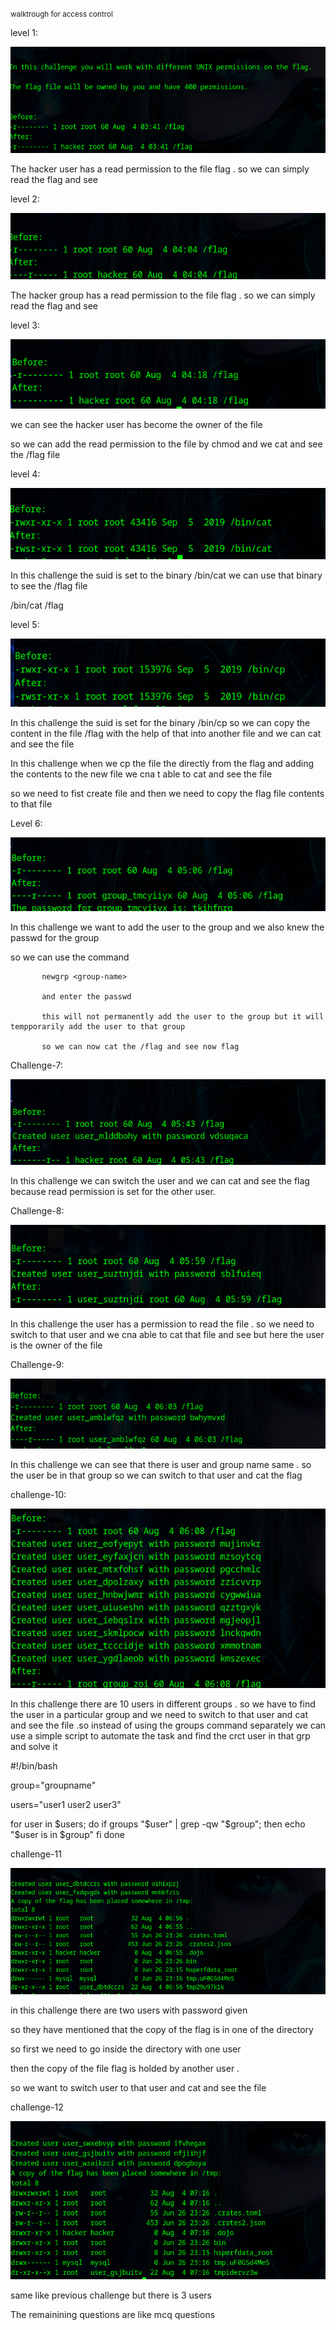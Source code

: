 <small>walktrough for access control</small>



level 1:

![alt text](./image.png)

The hacker user has a read permission to the file flag . so we can simply read the flag and see 

level 2:

![alt text](image-1.png)

The hacker group has a read permission to the file flag . so we can simply read the flag and see

level 3:

![alt text](image-2.png)

we can see the hacker user has become the owner of the file 

so we can add the read permission to the file by chmod and we cat and see the /flag file

level 4:

![alt text](image-3.png)

In this challenge the suid is set to the binary /bin/cat we can use that binary to see the /flag file

/bin/cat /flag

level 5:

![alt text](image-4.png)

In this challenge the suid is set for the binary /bin/cp so we can copy the content in the file /flag  with the help of that into another file and we can cat and see the file 

In this challenge when we cp the file the directly from the flag  and adding the contents to the new file we cna t able to cat and see the file 

so we need to fist create file and then we need to copy the flag file contents to that file

Level 6:

![alt text](image-5.png)

In this challenge we want to add the user to the group and we also knew the passwd for the group 

so we can use the command

           newgrp <group-name>
           
           and enter the passwd

           this will not permanently add the user to the group but it will tempporarily add the user to that group

           so we can now cat the /flag and see now flag


Challenge-7:

![alt text](image-6.png)

In this challenge we can switch the user and we can cat and see the flag because read permission is set for the other user.

Challenge-8:

![alt text](image-7.png)

In this challenge the user has a permission to read the file . so we need to switch to that user and we cna able to cat that file and see but here the user is the owner of the file

Challenge-9:

![alt text](image-9.png)

In this challenge we can see that there is user and group name same . so the user be in that group so we can switch to that user and cat the flag

challenge-10:

![alt text](image-10.png)

In this challenge there are 10 users in different groups . so we have to find the user in a particular group and we need to switch to that user and cat and see the file  .so instead of using the groups command separately we can use a simple script to automate the task and find the crct user in that grp and solve it

#!/bin/bash

group="groupname"                   

users="user1 user2 user3"

for user in $users; do
    if groups "$user" | grep -qw "$group"; then
        echo "$user is in $group"
    fi
done

challenge-11

![alt text](image-11.png)

in this challenge there are two users with password given

so they have mentioned that the copy of the flag is in one of the directory 

so first we need to go inside the directory with one user

then the copy of the file flag is holded by another user .

so we want to switch user to that user and cat and see the file

challenge-12

![alt text](image-12.png)

same like previous challenge but there is 3 users


The remainining questions are like mcq questions
